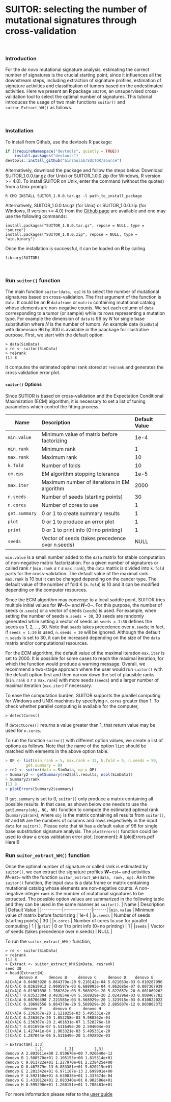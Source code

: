 # SUITOR: selecting the number of mutational signatures through cross-validation
<br/>

### Introduction
For the  _de novo_ mutational signature analysis, estimating the correct number of signatures is the crucial starting point, since it influences all the downstream steps, including extraction of signature profiles, estimation of signature activities and classification of tumors based on the andestimated activities. Here we present an **R** package `SUITOR`, an unsupervised cross-validation tool to select the optimal number of signatures. This tutorial introduces the usage of two main functions `suitor()` and `suitor_Extract_WH()` as follows.

<br/>

### Installation
To install from Github, use the devtools R package:
```r
if (!requireNamespace("devtools", quietly = TRUE))  
	install.packages("devtools")
devtools::install_github("binzhulab/SUITOR/source")
```
Alternatively, download the package and follow the steps below. Download SUITOR_1.0.0.tar.gz (for Unix) or SUITOR_1.0.0.zip (for Windows, R version >= 4.0). To install SUITOR on Unix, enter the command (without the quotes) from a Unix prompt:
```
R CMD INSTALL SUITOR_1.0.0.tar.gz -l path_to_install_package
```
Alternatively, SUITOR_1.0.0.tar.gz (for Unix) or SUITOR_1.0.0.zip (for Windows, R version >= 4.0) from the [Github page](https://github.com/binzhulab/SUITOR) are available and one may use the following commands:
```
install.packages("SUITOR_1.0.0.tar.gz", repose = NULL, type = "source")
install.packages("SUITOR_1.0.0.zip", repose = NULL, type = "win.binary")
```
Once the installation is successful, it can be loaded on **R** by calling 
```
library(SUITOR)
```
<br/>

### Run `suitor()` function
The main function `suitor(data, op)` is to select the number of mutational signatures based on cross-validation. The first argument of the function is `data`. It could be an **R**  `dataframe` or `matrix` containing mutational catalog whose elements are non-negative counts. We set each column of `data` corresponding to a tumor (or sample) while its rows representing a mutation type. For example the dimension of `data` is 96 by _N_ for single base substitution where _N_ is the number of tumors. An example data (`SimData`) with dimension 96 by 300 is available in the paackage for illustrative purpose. 
First, we start with the default option:
```
> data(SimData)
> re <- suitor(SimData)
> re$rank
[1] 8
```
It computes the estimated optimal rank stored at `re$rank` and generates the cross validation error plot. 

#### `suitor()` Options 
Since SUTIOR is based on cross-validation and the Expectation Conditional Maximization (ECM) algorithm, it is necessary to set a list of tuning parameters which control the fitting process.

| Name   |      Description      |  Default Value |
|----------|:-------------|:------|
|`min.value` | Minimum value of matrix before factorizing | 1e-4 |
|`min.rank` | Minimum rank | 1 |
|`max.rank` | Maximum rank | 10 |
|`k.fold` | Number of folds | 10 |
|`em.eps`| EM algorithm stopping tolerance | 1e-5 |
|`max.iter` | Maximum number of iterations in EM algorithm | 2000 |
|`n.seeds` | Number of seeds (starting points) | 30 |
|`n.cores` | Number of cores to use | 1 |
|`get.summary` | 0 or 1 to create summary results | 1 |
|`plot` | 0 or 1 to produce an error plot | 1 |
|`print` | 0 or 1 to print info (0=no printing) | 1 |
|`seeds` | Vector of seeds (takes precedence over n.seeds) | NULL |

`min.value` is a small number added to the `data` matrix for stable computation of non-negative matrix factorization. For a given number of signatures or called rank _r_  (`min.rank` &le; _r_ &le; `max.rank`), the `data` matrix is divided into `k.fold` parts for the cross-validation. The default value of the maximal rank `max.rank` is 10 but it can be changed depending on the cancer type. The default value of the number of fold K (`k.fold`) is 10 and it can be modified depending on the computer resources.

Since the ECM algorithm may converge to a local saddle point, SUITOR tries multiple initial values for _**W**_~0~ and _**H**_~0~. For this purpose, the number of seeds (`n.seeds`) or a vector of seeds (`seeds`) is used. For example, when setting the number of seeds `n.seeds = 30`, 30 seeds are randomly generated while setting a vector of seeds as `seeds = 1:30` defines the seeds as 1, 2, ..., 30. Note that `seeds` takes precedence over `n.seeds`; in fact, if `seeds = 1:30` is used, `n.seeds = 30` will be ignored. Although the default `n.seeds` is set to 30, it can be increased depending on the size of the `data` matrix and/or computational resources.

For the ECM algorithm, the default value of the maximal iteration `max.iter` is set to 2000. It is possible for some cases to reach the maximal iteration, for which the function would produce a warning message. Overall, we recommend a two-stage approach where the user would  run `suitor()` with the default option first and then narrow down the set of plausible ranks (`min.rank` &le; _r_ &le; `max.rank`) with more seeds (`seeds`) and a larger number of maximal iteration (`max.iter`) if necessary.

To ease the computation burden, SUITOR supports the parallel computing for Windows and UNIX machines by specifying `n.cores` greater than 1. To check whether parallel computing is available for the computer,
```
> detectCores()
```
If `detectCores()` returns a value greater than 1, that return value may be used for `n.cores`.


To run the function `suitor()` with different option values, we create a list of options as follows. Note that the name of the option `list` should be matched with elements in the above option table.
```r
> OP <- list(min.rank = 5, max.rank = 13, k.fold = 5, n.seeds = 50, 
	     get.summary = 0)
> re2 <- suitor(data = SimData, op = OP)
> Summary2 <- getSummary(re2$all.results, ncol(SimData))
> Summary2$rank
[1] 8
> plotErrors(Summary2$summary)
```
If `get.summary` is set to 0, `suitor()` only produce a matrix containing all possible results. In that case, as shown below one needs to use the `getSummary(obj, NC, NR)` function to compute the estimated optimal rank (`Summary1$rank`), where `obj` is the matrix containing all results from `suitor()`, `NC` and `NR` are the numbers of columns and rows respectively in the input `data` for `suitor()`. Please note that `NR` has a default value of 96 for single base substitution signature analysis. The `plotErrors()` function could be used to draw a cross validation error plot.
[comment]: # (plotErrors.pdf Here!!)

### Run `suitor_extract_WH()` function
Once the optimal number of signature or called rank is estimated by `suitor()`, we can extract the signature profiles  _**W**_~est~ and activities _**H**_~est~ with the function `suitor_extract_WH(data, rank, op)`. As in the `suitor()` function, the input `data` is a data frame or matrix containing mutational catalog whose elements are non-negative counts. A non-negative integer `rank` is the number of mutational signatures to be extracted. The possible option values are summarized in the following table and they can be used in the same manner as `suitor()`.
| Name   |      Description      |  Default Value |
|----------|:-------------|:------|
|`min.value` | Minimum value of matrix before factorizing | 1e-4 |
|`n.seeds` | Number of seeds (starting points) | 30 |
|`n.cores` | Number of cores to use for parallel computing | 1 |
|`print` | 0 or 1 to print info (0=no printing) | 1 |
|`seeds` | Vector of seeds (takes precedence over n.seeds) | NULL |

To run the `suitor_extract_WH()` function, 
```
> re <- suitor(SimData)
> re$rank
[1] 8
> Extract <- suitor_extract_WH(SimData, re$rank)
seed 30
> head(Extract$W)
	  denovo A     denovo B     denovo C     denovo D    denovo E
A[C>A]A 0.04983920 6.864379e-20 9.210142e-04 5.021053e-03 0.010287996
A[C>A]C 0.03619912 2.909597e-03 6.688993e-04 4.062685e-07 0.007367939
A[C>A]G 0.01907898 1.760262e-03 5.568929e-20 5.822657e-20 0.001869262
A[C>A]T 0.03533304 8.483854e-04 5.568929e-20 2.024296e-03 0.008467782
C[C>A]A 0.08706398 7.221585e-03 5.568929e-20 1.323915e-03 0.010022022
C[C>A]C 0.10698556 6.864379e-20 5.568929e-20 2.885607e-12 0.003802372
	    denovo F     denovo G     denovo H
A[C>A]A 6.236367e-20 1.121825e-03 5.495331e-20
A[C>A]C 6.236367e-20 1.053258e-03 9.980362e-04
A[C>A]G 6.236367e-20 2.401631e-07 1.528276e-10
A[C>A]T 4.031693e-07 5.511649e-20 2.594604e-03
C[C>A]A 1.427441e-04 1.903321e-03 5.495331e-20
C[C>A]C 1.287044e-06 5.511649e-20 1.492892e-03

> Extract$H[,1:3]
	         [,1]         [,2]         [,3]
denovo A 2.803011e+00 2.050670e+00 7.926640e-12
denovo B 1.508570e+01 2.105153e+00 1.815314e+01
denovo C 9.011722e+01 1.227970e+01 2.238425e+00
denovo D 8.467579e-13 6.883381e+01 5.620215e+01
denovo E 2.281342e+01 6.971187e-13 2.699901e+00
denovo F 4.592150e+01 4.630038e+01 1.337674e-04
denovo G 1.431012e+01 2.083340e+01 8.982586e+01
denovo H 8.595290e+01 1.260151e+01 1.788483e+01
```

For more information please refer to the [user guide](link_to_userguide)
